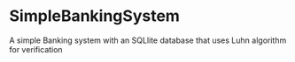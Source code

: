 # SimpleBankingSystem
A simple Banking system with an SQLlite database that uses Luhn algorithm for verification
